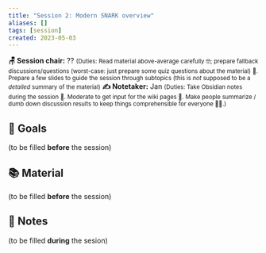 ```yaml
---
title: "Session 2: Modern SNARK overview"
aliases: []
tags: [session]
created: 2023-05-03
---
```


**🪑 Session chair:** ??
<small>(Duties: Read material above-average carefully 🤓; prepare fallback discussions/questions (worst-case: just prepare some quiz questions about the material) 🙋. Prepare a few slides to guide the session through subtopics (this is <i>not</i> supposed to be a <i>detailed</i> summary of the material)</small>
**✍️ Notetaker:** Jan 
<small>(Duties: Take Obsidian notes during the session 📝. Moderate to get input for the wiki pages 🧠. Make people summarize / dumb down discussion results to keep things comprehensible for everyone 🧑‍⚖️.)</small>

## 🎯 Goals
(to be filled **before** the session)

## 📚 Material
(to be filled **before** the session)

## 📝 Notes
(to be filled **during** the sesion)